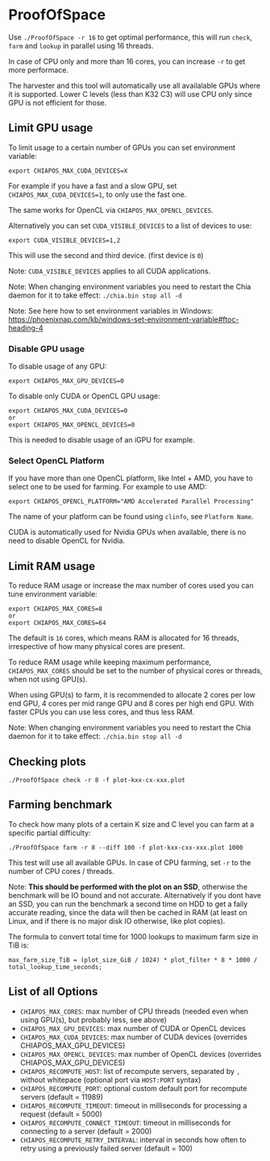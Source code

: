# ProofOfSpace

Use `./ProofOfSpace -r 16` to get optimal performance, this will run `check`, `farm` and `lookup` in parallel using 16 threads.

In case of CPU only and more than 16 cores, you can increase `-r` to get more performace.

The harvester and this tool will automatically use all availalable GPUs where it is supported.
Lower C levels (less than K32 C3) will use CPU only since GPU is not efficient for those.

## Limit GPU usage

To limit usage to a certain number of GPUs you can set environment variable:
```
export CHIAPOS_MAX_CUDA_DEVICES=X
```
For example if you have a fast and a slow GPU, set `CHIAPOS_MAX_CUDA_DEVICES=1`, to only use the fast one.

The same works for OpenCL via `CHIAPOS_MAX_OPENCL_DEVICES`.

Alternatively you can set `CUDA_VISIBLE_DEVICES` to a list of devices to use:
```
export CUDA_VISIBLE_DEVICES=1,2
```
This will use the second and third device. (first device is `0`)

Note: `CUDA_VISIBLE_DEVICES` applies to all CUDA applications.

Note: When changing environment variables you need to restart the Chia daemon for it to take effect: `./chia.bin stop all -d`

Note: See here how to set environment variables in Windows: https://phoenixnap.com/kb/windows-set-environment-variable#ftoc-heading-4

### Disable GPU usage

To disable usage of any GPU:
```
export CHIAPOS_MAX_GPU_DEVICES=0
```

To disable only CUDA or OpenCL GPU usage:
```
export CHIAPOS_MAX_CUDA_DEVICES=0
or
export CHIAPOS_MAX_OPENCL_DEVICES=0
```
This is needed to disable usage of an iGPU for example.

### Select OpenCL Platform

If you have more than one OpenCL platform, like Intel + AMD, you have to select one to be used for farming.
For example to use AMD:
```
export CHIAPOS_OPENCL_PLATFORM="AMD Accelerated Parallel Processing"
```
The name of your platform can be found using `clinfo`, see `Platform Name`.

CUDA is automatically used for Nvidia GPUs when available, there is no need to disable OpenCL for Nvidia.

## Limit RAM usage

To reduce RAM usage or increase the max number of cores used you can tune environment variable:
```
export CHIAPOS_MAX_CORES=8
or
export CHIAPOS_MAX_CORES=64
```
The default is `16` cores, which means RAM is allocated for 16 threads, irrespective of how many physical cores are present.

To reduce RAM usage while keeping maximum performance, `CHIAPOS_MAX_CORES` should be set to the number of physical cores or threads, when not using GPU(s).

When using GPU(s) to farm, it is recommended to allocate 2 cores per low end GPU, 4 cores per mid range GPU and 8 cores per high end GPU. With faster CPUs you can use less cores, and thus less RAM.

Note: When changing environment variables you need to restart the Chia daemon for it to take effect: `./chia.bin stop all -d`

## Checking plots

```
./ProofOfSpace check -r 8 -f plot-kxx-cx-xxx.plot
```

## Farming benchmark

To check how many plots of a certain K size and C level you can farm at a specific partial difficulty:
```
./ProofOfSpace farm -r 8 --diff 100 -f plot-kxx-cxx-xxx.plot 1000
```
This test will use all available GPUs. In case of CPU farming, set `-r` to the number of CPU cores / threads.

Note: **This should be performed with the plot on an SSD**, otherwise the benchmark will be IO bound and not accurate.
Alternatively if you dont have an SSD, you can run the benchmark a second time on HDD to get a faily accurate reading, since the data will then be cached in RAM (at least on Linux, and if there is no major disk IO otherwise, like plot copies).

The formula to convert total time for 1000 lookups to maximum farm size in TiB is:
```
max_farm_size_TiB = (plot_size_GiB / 1024) * plot_filter * 8 * 1000 / total_lookup_time_seconds;
```

## List of all Options

- `CHIAPOS_MAX_CORES`: max number of CPU threads (needed even when using GPU(s), but probably less, see above)
- `CHIAPOS_MAX_GPU_DEVICES`: max number of CUDA or OpenCL devices
- `CHIAPOS_MAX_CUDA_DEVICES`: max number of CUDA devices (overrides CHIAPOS_MAX_GPU_DEVICES)
- `CHIAPOS_MAX_OPENCL_DEVICES`: max number of OpenCL devices (overrides CHIAPOS_MAX_GPU_DEVICES)
- `CHIAPOS_RECOMPUTE_HOST`: list of recompute servers, separated by `,` without whitepace (optional port via `HOST:PORT` syntax)
- `CHIAPOS_RECOMPUTE_PORT`: optional custom default port for recompute servers (default = 11989)
- `CHIAPOS_RECOMPUTE_TIMEOUT`: timeout in milliseconds for processing a request (default = 5000)
- `CHIAPOS_RECOMPUTE_CONNECT_TIMEOUT`: timeout in milliseconds for connecting to a server (default = 2000)
- `CHIAPOS_RECOMPUTE_RETRY_INTERVAL`: interval in seconds how often to retry using a previously failed server (default = 100)
